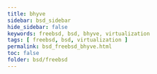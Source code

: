 ```yaml
---
title: bhyve
sidebar: bsd_sidebar
hide_sidebar: false
keywords: freebsd, bsd, bhyve, virtualization
tags: [ freebsd, bsd, virtualization ]
permalink: bsd_freebsd_bhyve.html
toc: false
folder: bsd/freebsd
---
```

